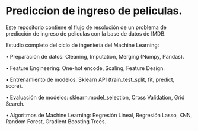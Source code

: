# Prediccion de ingreso de peliculas.
Este repositorio contiene el flujo de resolución de un problema de predicción de ingreso de peliculas con la base de datos de IMDB.

Estudio completo del ciclo de ingeniería del Machine Learning:


   •       Preparación de datos: Cleaning, Imputation, Merging (Numpy, Pandas).

   •	Feature Engineering: One-hot encode, Scaling, Feature Design.

   •	Entrenamiento de modelos: Sklearn API (train_test_split, fit, predict, score).

   •	Evaluación de modelos: sklearn.model_selection, Cross Validation, Grid Search.

   •	Algoritmos de Machine Learning: Regresión Lineal, Regresión Lasso, KNN, Random Forest, Gradient Boosting Trees.


